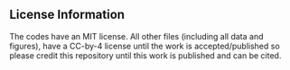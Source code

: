 <h2>License Information</h2>
The codes have an MIT license. 
All other files (including all data and figures), have a CC-by-4 license until the work is accepted/published so please credit this repository until this work is published and can be cited.
